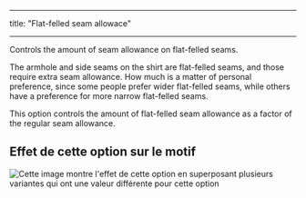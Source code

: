 - - -
title: "Flat-felled seam allowace"
- - -

Controls the amount of seam allowance on flat-felled seams.

The armhole and side seams on the shirt are flat-felled seams, and those require extra seam allowance. How much is a matter of personal preference, since some people prefer wider flat-felled seams, while others have a preference for more narrow flat-felled seams.

This option controls the amount of flat-felled seam allowance as a factor of the regular seam allowance.

## Effet de cette option sur le motif

![Cette image montre l'effet de cette option en superposant plusieurs variantes qui ont une valeur différente pour cette option](simone_ffsa_sample.svg "Effect of this option on the pattern")
